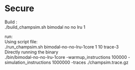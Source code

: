 # Secure
Build :<br> ./build_champsim.sh bimodal no no lru 1
<br>

run: <br>
Using script file:<br>
./run_champsim.sh bimodal-no-no-lru-1core 1 10 trace-3
<br>
Directly running the binary<br>
./bin/bimodal-no-no-lru-1core -warmup_instructions 100000 -simulation_instructions 1000000 -traces ./champsim.trace.gz
<br>
